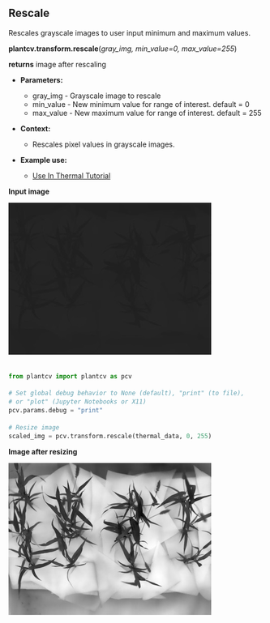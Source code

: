 ## Rescale

Rescales grayscale images to user input minimum and maximum values.

**plantcv.transform.rescale**(*gray_img, min_value=0, max_value=255*)

**returns** image after rescaling

- **Parameters:**
    - gray_img - Grayscale image to rescale
    - min_value - New minimum value for range of interest. default = 0
    - max_value - New maximum value for range of interest. default = 255
   
- **Context:**
    - Rescales pixel values in grayscale images.
- **Example use:**
    - [Use In Thermal Tutorial](thermal_tutorial.md)
    
**Input image**

![Screenshot](img/tutorial_images/thermal/unscaled_image.jpg)

```python

from plantcv import plantcv as pcv

# Set global debug behavior to None (default), "print" (to file), 
# or "plot" (Jupyter Notebooks or X11)
pcv.params.debug = "print"

# Resize image
scaled_img = pcv.transform.rescale(thermal_data, 0, 255)

```

**Image after resizing**

![Screenshot](img/tutorial_images/thermal/rescaled_image.jpg)
